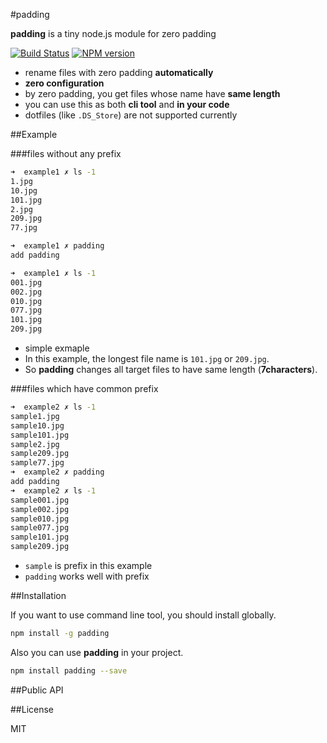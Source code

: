 #padding

**padding** is a tiny node.js module for zero padding

[![Build Status](https://travis-ci.org/vwxyz/padding.svg?branch=master)](https://travis-ci.org/vwxyz/padding) [![NPM version](https://badge.fury.io/js/padding.svg)](http://badge.fury.io/js/padding)


- rename files with zero padding **automatically**
- **zero configuration**
- by zero padding, you get files whose name have **same length**
- you can use this as both **cli tool** and **in your code**
- dotfiles (like `.DS_Store`) are not supported currently


##Example

###files without any prefix

```bash
➜  example1 ✗ ls -1
1.jpg
10.jpg
101.jpg
2.jpg
209.jpg
77.jpg

➜  example1 ✗ padding
add padding

➜  example1 ✗ ls -1
001.jpg
002.jpg
010.jpg
077.jpg
101.jpg
209.jpg
```

- simple exmaple
- In this example, the longest file name is `101.jpg` or `209.jpg`.
- So **padding** changes all target files to have same length (**7characters**).


###files which have common prefix

```bash
➜  example2 ✗ ls -1
sample1.jpg
sample10.jpg
sample101.jpg
sample2.jpg
sample209.jpg
sample77.jpg
➜  example2 ✗ padding
add padding
➜  example2 ✗ ls -1
sample001.jpg
sample002.jpg
sample010.jpg
sample077.jpg
sample101.jpg
sample209.jpg
```

- `sample` is prefix in this example
- `padding` works well with prefix


##Installation

If you want to use command line tool, you should install globally.

```bash
npm install -g padding
```

Also you can use **padding** in your project.

```bash
npm install padding --save
```

##Public API



##License

MIT